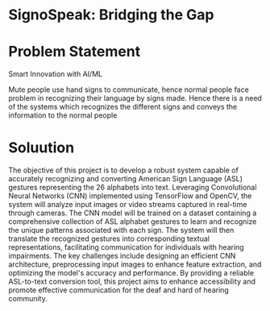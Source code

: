 # SignoSpeak: Bridging the Gap

# Problem Statement
Smart Innovation with AI/ML

Mute people use hand signs to communicate, hence normal people face problem in recognizing their language by signs made. Hence there is a need of the systems which recognizes the different signs and conveys the information to the normal people

# Soluution

The objective of this project is to develop a robust system capable of accurately recognizing and converting American Sign Language (ASL) gestures representing the 26 alphabets into text. Leveraging Convolutional Neural Networks (CNN) implemented using TensorFlow and OpenCV, the system will analyze input images or video streams captured in real-time through cameras. The CNN model will be trained on a dataset containing a comprehensive collection of ASL alphabet gestures to learn and recognize the unique patterns associated with each sign. The system will then translate the recognized gestures into corresponding textual representations, facilitating communication for individuals with hearing impairments. The key challenges include designing an efficient CNN architecture, preprocessing input images to enhance feature extraction, and optimizing the model's accuracy and performance. By providing a reliable ASL-to-text conversion tool, this project aims to enhance accessibility and promote effective communication for the deaf and hard of hearing community.
